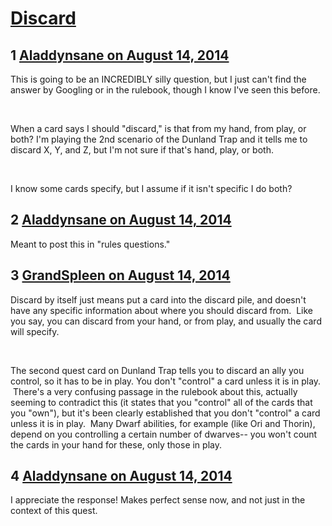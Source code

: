 # [Discard](https://community.fantasyflightgames.com/topic/113289-discard/)

## 1 [Aladdynsane on August 14, 2014](https://community.fantasyflightgames.com/topic/113289-discard/?do=findComment&comment=1198542)

This is going to be an INCREDIBLY silly question, but I just can't find the answer by Googling or in the rulebook, though I know I've seen this before.

 

When a card says I should "discard," is that from my hand, from play, or both? I'm playing the 2nd scenario of the Dunland Trap and it tells me to discard X, Y, and Z, but I'm not sure if that's hand, play, or both.

 

I know some cards specify, but I assume if it isn't specific I do both?

## 2 [Aladdynsane on August 14, 2014](https://community.fantasyflightgames.com/topic/113289-discard/?do=findComment&comment=1198544)

Meant to post this in "rules questions."

## 3 [GrandSpleen on August 14, 2014](https://community.fantasyflightgames.com/topic/113289-discard/?do=findComment&comment=1198557)

Discard by itself just means put a card into the discard pile, and doesn't have any specific information about where you should discard from.  Like you say, you can discard from your hand, or from play, and usually the card will specify.  

 

The second quest card on Dunland Trap tells you to discard an ally you control, so it has to be in play. You don't "control" a card unless it is in play.  There's a very confusing passage in the rulebook about this, actually seeming to contradict this (it states that you "control" all of the cards that you "own"), but it's been clearly established that you don't "control" a card unless it is in play.  Many Dwarf abilities, for example (like Ori and Thorin), depend on you controlling a certain number of dwarves-- you won't count the cards in your hand for these, only those in play.

## 4 [Aladdynsane on August 14, 2014](https://community.fantasyflightgames.com/topic/113289-discard/?do=findComment&comment=1198559)

I appreciate the response! Makes perfect sense now, and not just in the context of this quest.


